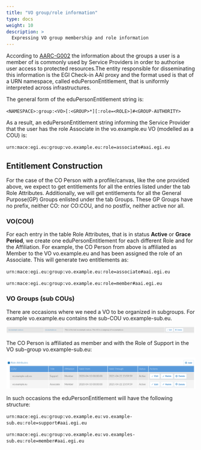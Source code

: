 ```yaml
---
title: "VO group/role information"
type: docs
weight: 10
description: >
  Expressing VO group membership and role information
---
```


According to [AARC-G002](https://aarc-community.org/guidelines/aarc-g002/) the
information about the groups a user is a member of is commonly used by Service
Providers in order to authorise user access to protected resources.The entity
responsible for disseminating this information is the EGI Check-in AAI proxy and
the format used is that of a URN namespace, called eduPersonEntitlement, that is
uniformly interpreted across infrastructures.

The general form of the eduPersonEntitlement string is:

`<NAMESPACE>:group:<VO>[:<GROUP>*][:role=<ROLE>]#<GROUP-AUTHORITY>`

As a result, an eduPersonEntitlement string informing the Service Provider that
the user has the role Associate in the vo.example.eu VO (modelled as a COU) is:

`urn:mace:egi.eu:group:vo.example.eu:role=associate#aai.egi.eu`

## Entitlement Construction

For the case of the CO Person with a profile/canvas, like the one provided
above, we expect to get entitlements for all the entries listed under the tab
Role Attributes. Additionally, we will get entitlements for all the General
Purpose(GP) Groups enlisted under the tab Groups. These GP Groups have no
prefix, neither CO: nor CO:COU, and no postfix, neither active nor all.

### VO(COU)

For each entry in the table Role Attributes, that is in status **Active** or
**Grace Period**, we create one eduPersonEntitlement for each different Role and
for the Affiliation. For example, the CO Person from above is affiliated as
Member to the VO vo.example.eu and has been assigned the role of an Associate.
This will generate two entitlements as:

`urn:mace:egi.eu:group:vo.example.eu:role=associate#aai.egi.eu`

`urn:mace:egi.eu:group:vo.example.eu:role=member#aai.egi.eu`

### VO Groups (sub COUs)

There are occasions where we need a VO to be organized in subgroups. For example
vo.example.eu contains the sub-COU vo.example-sub.eu.

![VO subgroup](vo-subgroup.png)

The CO Person is affiliated as member and with the Role of Support in the VO
sub-group vo.example-sub.eu:

![VO subgroup membership](vo-subgroup-membership.png)

In such occasions the eduPersonEntitlement will have the following structure:

`urn:mace:egi.eu:group:vo.example.eu:vo.example-sub.eu:role=support#aai.egi.eu`

`urn:mace:egi.eu:group:vo.example.eu:vo.examples-sub.eu:role=member#aai.egi.eu`

